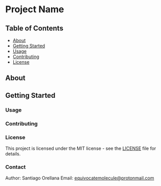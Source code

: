 # Project Name



## Table of Contents

- [About](#about)
- [Getting Started](#getting-started)
- [Usage](#usage)
- [Contributing](#contributing)
- [License](#license)

## About



## Getting Started



### Usage

### Contributing

### License
This project is licensed under the MIT license - see the [LICENSE](LICENSE) file for details.

### Contact 
Author: Santiago Orellana
Email: equivocatemolecule@protonmail.com



